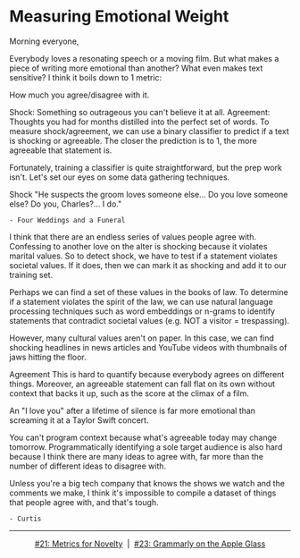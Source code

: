# Measuring Emotional Weight

Morning everyone,

Everybody loves a resonating speech or a moving film. But what makes a piece of writing more emotional than another? What even makes text sensitive? I think it boils down to 1 metric:

How much you agree/disagree with it.

Shock: Something so outrageous you can't believe it at all.
Agreement: Thoughts you had for months distilled into the perfect set of words.
To measure shock/agreement, we can use a binary classifier to predict if a text is shocking or agreeable. The closer the prediction is to 1, the more agreeable that statement is.

Fortunately, training a classifier is quite straightforward, but the prep work isn't. Let's set our eyes on some data gathering techniques.
 

Shock
"He suspects the groom loves someone else... Do you love someone else? Do you, Charles?... I do."

    - Four Weddings and a Funeral
I think that there are an endless series of values people agree with. Confessing to another love on the alter is shocking because it violates marital values. So to detect shock, we have to test if a statement violates societal values. If it does, then we can mark it as shocking and add it to our training set.

Perhaps we can find a set of these values in the books of law. To determine if a statement violates the spirit of the law, we can use natural language processing techniques such as word embeddings or n-grams to identify statements that contradict societal values (e.g. NOT a visitor = trespassing).

However, many cultural values aren't on paper. In this case, we can find shocking headlines in news articles and YouTube videos with thumbnails of jaws hitting the floor.
 

Agreement
This is hard to quantify because everybody agrees on different things. Moreover, an agreeable statement can fall flat on its own without context that backs it up, such as the score at the climax of a film.

An "I love you" after a lifetime of silence is far more emotional than screaming it at a Taylor Swift concert.

You can't program context because what's agreeable today may change tomorrow. Programmatically identifying a sole target audience is also hard because I think there are many ideas to agree with, far more than the number of different ideas to disagree with.

Unless you're a big tech company that knows the shows we watch and the comments we make, I think it's impossible to compile a dataset of things that people agree with, and that's tough.
 

    - Curtis

<!--START OF FOOTER-->
<hr style="margin-top:9px;height:1px;border: 0;background-image: linear-gradient(to right, rgba(0, 0, 0, 0.0), rgba(0, 0, 0, 0.5),rgba(0, 0, 0, 0.0));">
<!--START OF ISSUE NAVIGATION LINKS-->
<p align="center"><a href='021_metrics_for_novelty.md'>#21: Metrics for Novelty</a>&nbsp;&nbsp;|&nbsp;&nbsp;<a href='023_grammarly_on_the_apple_glass.md'>#23: Grammarly on the Apple Glass</a></p>
<!--START OF ISSUE NAVIGATION LINKS-->
<!--END OF FOOTER-->
